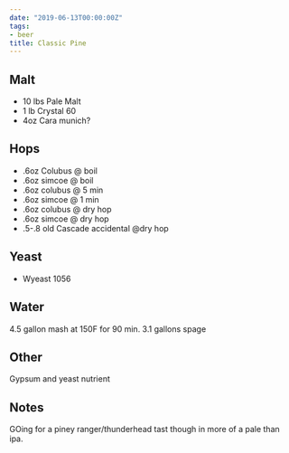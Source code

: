 ```yaml
---
date: "2019-06-13T00:00:00Z"
tags:
- beer
title: Classic Pine
---
```

## Malt
- 10 lbs Pale Malt 
- 1 lb Crystal 60
- 4oz Cara munich?
## Hops
-  .6oz Colubus @ boil
-  .6oz simcoe @ boil
-  .6oz colubus @ 5 min
-  .6oz simcoe @ 1 min
-  .6oz colubus @ dry hop
-  .6oz simcoe @ dry hop 
- .5-.8 old Cascade accidental @dry hop
## Yeast
- Wyeast 1056
## Water
4.5 gallon mash at 150F for 90 min. 3.1 gallons spage 
## Other
Gypsum and yeast nutrient
## Notes
GOing for a piney ranger/thunderhead tast though in more of a pale than ipa. 
